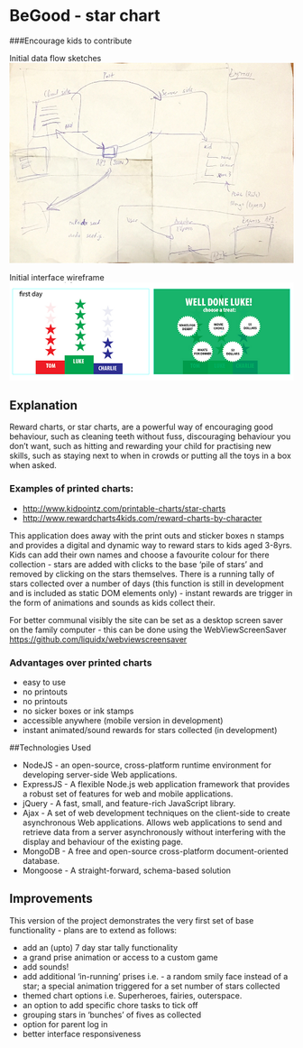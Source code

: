 # BeGood - star chart 
###Encourage kids to contribute


Initial data flow sketches
![Initial data flow sketches](./screengrabs/wf_02.jpg)

Initial interface wireframe
![Initial interface wireframe](./screengrabs/wf_01.jpg)


## Explanation

Reward charts, or star charts, are a powerful way of encouraging good behaviour, such as cleaning teeth without fuss, discouraging behaviour you don’t want, such as hitting and rewarding your child for practising new skills, such as staying next to when in crowds or putting all the toys in a box when asked.

### Examples of printed charts:
- http://www.kidpointz.com/printable-charts/star-charts
- http://www.rewardcharts4kids.com/reward-charts-by-character

This application does away with the print outs and sticker boxes n stamps and provides a digital and dynamic way to reward stars to kids  aged 3-8yrs. Kids can add their own names and choose a favourite colour for there collection - stars are added with clicks to the base ‘pile of stars’ and removed by clicking on the stars themselves. There is a running tally of stars collected over a number of days (this function is still in development and is included as static DOM elements only) - instant rewards are trigger in the form of animations and sounds  as kids collect their.

For better communal visibly the site can be set as a desktop screen saver on the family computer - this can be done using the WebViewScreenSaver https://github.com/liquidx/webviewscreensaver


### Advantages over printed charts

- easy to use
- no printouts
- no printouts
- no sicker boxes or ink stamps
- accessible anywhere (mobile version in development)
- instant animated/sound rewards for stars collected (in development)


##Technologies Used

- NodeJS - an open-source, cross-platform runtime environment for developing server-side Web applications.
- ExpressJS -  A flexible Node.js web application framework that provides a robust set of features for web and mobile applications.
- jQuery - A fast, small, and feature-rich JavaScript library.
- Ajax - A set of web development techniques on the client-side to create asynchronous Web applications. Allows web applications to send and retrieve data from a server asynchronously without interfering with the display and behaviour of the existing page.
- MongoDB - A free and open-source cross-platform document-oriented database.
- Mongoose - A straight-forward, schema-based solution


## Improvements

This version of the project demonstrates the very first set of base functionality - plans are to extend as follows:

- add an (upto) 7 day star tally functionality
- a grand prise animation or access to a custom game
- add sounds!
- add additional ‘in-running’ prises i.e. - a random smily face instead of a star; a special animation triggered for a set number of stars collected
- themed chart options i.e. Superheroes, fairies, outerspace.
- an option to add specific chore tasks to tick off
- grouping stars in ‘bunches’ of fives as collected
- option for parent log in
- better interface responsiveness


